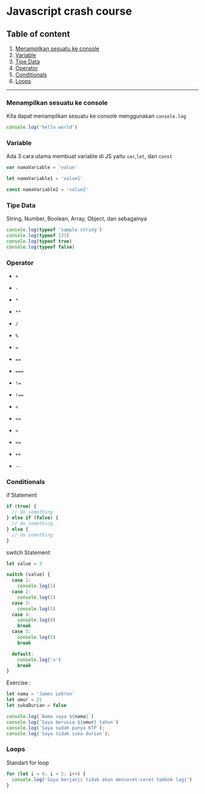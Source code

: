 # Javascript crash course

## Table of content

1. [Menampilkan sesuatu ke console](#menampilkan-sesuatu-ke-console)
1. [Variable](#variable)
1. [Tipe Data](#tipe-data)
1. [Operator](#operator)
1. [Conditionals](#conditionals)
1. [Loops](#loops)

-----------

### Menampilkan sesuatu ke console  

Kita dapat menampilkan sesuatu ke console menggunakan `console.log`
```js
console.log('hello world')
```

### Variable

Ada 3 cara utama membuat variable di JS yaitu `var`,`let`, dan `const`  
```js
var namaVariable = 'value'

let namaVariable1 = 'value1'

const namaVariable2 = 'value2'
```

### Tipe Data

String, Number, Boolean, Array, Object, dan sebagainya
```js
console.log(typeof 'sample string')
console.log(typeof 123)
console.log(typeof true)
console.log(typeof false)
```

### Operator

- `+`
- `-`
- `*`
- `**`
- `/`
- `%`
  
- `=`

- `==`
- `===`
- `!=`
- `!==`
- `<`
- `<=`
- `>`
- `>=`

- `++`
- `--`

### Conditionals

if Statement
```js
if (true) {
  // do something
} else if (false) {
  // do something
} else {
  // do something
}
```

switch Statement
```js
let value = 3

switch (value) {
  case 1:
    console.log(1)
  case 2:
    console.log(2)
  case 3:
    console.log(3)
  case 4:
    console.log(4)
    break
  case 5:
    console.log(5)
    break

  default:
    console.log('x')
    break
}
```

Exercise :
```js
let nama = 'James Lebron'
let umur = 21
let sukaDurian = false

console.log(`Nama saya ${nama}`)
console.log(`Saya berusia ${umur} tahun`)
console.log(`Saya sudah punya KTP`);
console.log(`Saya tidak suka durian`);
```


### Loops

Standart for loop
```js
for (let i = 0; i < 5; i++) {
  console.log('Saya berjanji tidak akan mencoret-coret tembok lagi')
}
```


